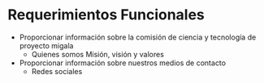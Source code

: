 # Requerimientos Funcionales

- Proporcionar información sobre la comisión de ciencia y tecnología de proyecto migala
  - Quienes somos
Misión, visión y valores
- Proporcionar información sobre nuestros medios de contacto
  - Redes sociales
